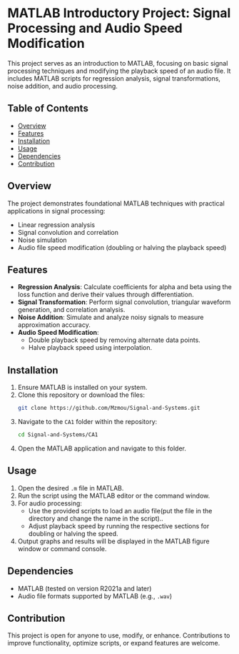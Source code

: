 
# MATLAB Introductory Project: Signal Processing and Audio Speed Modification

This project serves as an introduction to MATLAB, focusing on basic signal processing techniques and modifying the playback speed of an audio file. It includes MATLAB scripts for regression analysis, signal transformations, noise addition, and audio processing.

## Table of Contents
- [Overview](#overview)
- [Features](#features)
- [Installation](#installation)
- [Usage](#usage)
- [Dependencies](#dependencies)
- [Contribution](#contribution)

## Overview
The project demonstrates foundational MATLAB techniques with practical applications in signal processing:
- Linear regression analysis
- Signal convolution and correlation
- Noise simulation
- Audio file speed modification (doubling or halving the playback speed)

## Features
- **Regression Analysis**: Calculate coefficients for alpha and beta using the loss function and derive their values through differentiation.
- **Signal Transformation**: Perform signal convolution, triangular waveform generation, and correlation analysis.
- **Noise Addition**: Simulate and analyze noisy signals to measure approximation accuracy.
- **Audio Speed Modification**: 
  - Double playback speed by removing alternate data points.
  - Halve playback speed using interpolation.

## Installation
1. Ensure MATLAB is installed on your system.
2. Clone this repository or download the files:
   ```bash
   git clone https://github.com/Mzmou/Signal-and-Systems.git
   ```
3. Navigate to the `CA1` folder within the repository:
   ```bash
   cd Signal-and-Systems/CA1
   ```
4. Open the MATLAB application and navigate to this folder.

## Usage
1. Open the desired `.m` file in MATLAB.
2. Run the script using the MATLAB editor or the command window.
3. For audio processing:
   - Use the provided scripts to load an audio file(put the file in the directory and change the name in the script)..
   - Adjust playback speed by running the respective sections for doubling or halving the speed.
4. Output graphs and results will be displayed in the MATLAB figure window or command console.

## Dependencies
- MATLAB (tested on version R2021a and later)
- Audio file formats supported by MATLAB (e.g., `.wav`)

## Contribution
This project is open for anyone to use, modify, or enhance. Contributions to improve functionality, optimize scripts, or expand features are welcome.